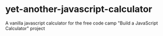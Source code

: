 # yet-another-javascript-calculator
A vanilla javascript calculator for the free code camp "Build a JavaScript Calculator" project
